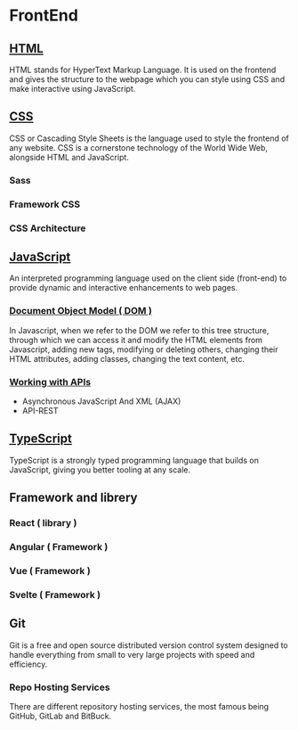 # FrontEnd

## [HTML](/Markdown/html.md)

HTML stands for HyperText Markup Language. It is used on the frontend and gives the structure to the webpage which you can style using CSS and make interactive using JavaScript.

## [CSS](/Markdown/css.md)

CSS or Cascading Style Sheets is the language used to style the frontend of any website. CSS is a cornerstone technology of the World Wide Web, alongside HTML and JavaScript.

### Sass

### Framework CSS

### CSS Architecture

## [JavaScript](/Markdown/md-javascript/javascript.md)

An interpreted programming language used on the client side (front-end) to provide dynamic and interactive enhancements to web pages.

### [Document Object Model ( DOM )](/Markdown/md-javascript/js-dom.md)

In Javascript, when we refer to the DOM we refer to this tree structure, through which we can access it and modify the HTML elements from Javascript, adding new tags, modifying or deleting others, changing their HTML attributes, adding classes, changing the text content, etc.

### [Working with APIs](/Markdown/md-javascript/js-apis.md)

- Asynchronous JavaScript And XML (AJAX)
- API-REST

## [TypeScript](/Markdown/typescript.md)

TypeScript is a strongly typed programming language that builds on JavaScript, giving you better tooling at any scale.

## Framework and librery

### React ( library )

### Angular ( Framework )

### Vue ( Framework )

### Svelte ( Framework )

## Git

Git is a free and open source distributed version control system designed to handle everything from small to very large projects with speed and efficiency.

### Repo Hosting Services

There are different repository hosting services, the most famous being GitHub, GitLab and BitBuck.
